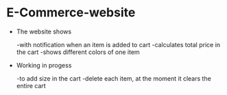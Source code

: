 # E-Commerce-website 

* The website shows

   -with notification when an item is added to cart
   -calculates total price in the cart
   -shows different colors of one item
 
 
 * Working in progess
 
    -to add size in the cart 
    -delete each item,  at the moment it clears the entire cart
